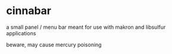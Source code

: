 # cinnabar

a small panel / menu bar meant for use with makron and libsulfur applications

beware, may cause mercury poisoning